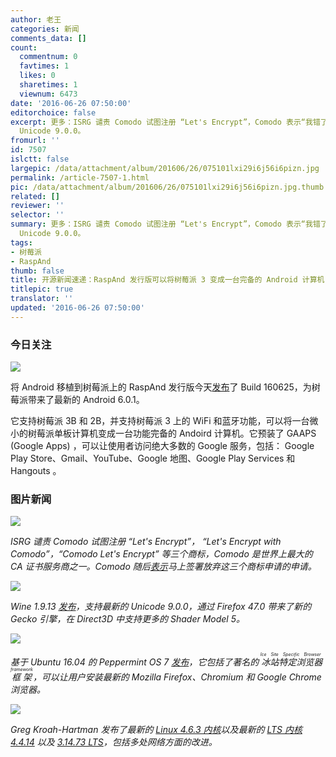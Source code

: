 ```yaml
---
author: 老王
categories: 新闻
comments_data: []
count:
  commentnum: 0
  favtimes: 1
  likes: 0
  sharetimes: 1
  viewnum: 6473
date: '2016-06-26 07:50:00'
editorchoice: false
excerpt: 更多：ISRG 谴责 Comodo 试图注册 “Let's Encrypt”，Comodo 表示“我错了”；Wine 1.9.13 发布，支持最新的
  Unicode 9.0.0。
fromurl: ''
id: 7507
islctt: false
largepic: /data/attachment/album/201606/26/075101lxi29i6j56i6pizn.jpg
permalink: /article-7507-1.html
pic: /data/attachment/album/201606/26/075101lxi29i6j56i6pizn.jpg.thumb.jpg
related: []
reviewer: ''
selector: ''
summary: 更多：ISRG 谴责 Comodo 试图注册 “Let's Encrypt”，Comodo 表示“我错了”；Wine 1.9.13 发布，支持最新的
  Unicode 9.0.0。
tags:
- 树莓派
- RaspAnd
thumb: false
title: 开源新闻速递：RaspAnd 发行版可以将树莓派 3 变成一台完备的 Android 计算机
titlepic: true
translator: ''
updated: '2016-06-26 07:50:00'
---
```


### 今日关注


![](/data/attachment/album/201606/26/075101lxi29i6j56i6pizn.jpg)


将 Android 移植到树莓派上的 RaspAnd 发行版今天[发布](http://raspex.exton.se/?p=356)了 Build 160625，为树莓派带来了最新的 Android 6.0.1。


它支持树莓派 3B 和 2B，并支持树莓派 3 上的 WiFi 和蓝牙功能，可以将一台微小的树莓派单板计算机变成一台功能完备的 Andoird 计算机。它预装了 GAAPS (Google Apps) ，可以让使用者访问绝大多数的 Google 服务，包括： Google Play Store、Gmail、YouTube、Google 地图、Google Play Services 和 Hangouts 。


### 图片新闻


![](/data/attachment/album/201606/26/070243y87w1krh47ocodvr.jpg)


*ISRG 谴责 Comodo 试图注册 “Let's Encrypt”， “Let's Encrypt with Comodo”，“Comodo Let's Encrypt” 等三个商标，Comodo 是世界上最大的 CA 证书服务商之一。Comodo 随后[表示](https://forums.comodo.com/general-discussion-off-topic-anything-and-everything/shame-on-you-comodo-t115958.0.html;msg837501#msg837501)马上签署放弃这三个商标申请的申请。*


![](/data/attachment/album/201606/26/071542h5w591p3y5jpfjaf.jpg)


*Wine 1.9.13 [发布](https://www.winehq.org/news/2016062401)，支持最新的 Unicode 9.0.0，通过 Firefox 47.0 带来了新的 Gecko 引擎，在 Direct3D 中支持更多的 Shader Model 5。*


![](/data/attachment/album/201606/26/071928vhhpihudma9va1hh.jpg)


*基于 Ubuntu 16.04 的 Peppermint OS 7 [发布](https://peppermintos.com/2016/06/peppermint-7-released/)，它包括了著名的<ruby> 冰站特定浏览器框架 <rp>  （ </rp> <rt>  Ice Site Specific Browser framework </rt> <rp>  ） </rp></ruby>，可以让用户安装最新的 Mozilla Firefox、Chromium 和 Google Chrome 浏览器。*


![](/data/attachment/album/201606/26/072627ol30z4m949z09j5n.jpg)


*Greg Kroah-Hartman 发布了最新的 [Linux 4.6.3 内核](https://lkml.org/lkml/2016/6/24/512)以及最新的 [LTS 内核 4.4.14](https://lkml.org/lkml/2016/6/24/516) 以及 [3.14.73 LTS](https://lkml.org/lkml/2016/6/24/508)，包括多处网络方面的改进。*